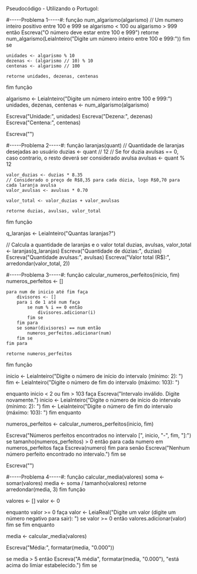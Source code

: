 
Pseudocódigo - Utilizando o Portugol:

#-----Problema 1-----#:
função num_algarismo(algarismo)
    // Um numero inteiro positivo entre 100 e 999
    se algarismo < 100 ou algarismo > 999 então
        Escreva("O número deve estar entre 100 e 999")
        retorne num_algarismo(LeiaInteiro("Digite um número inteiro entre 100 e 999:"))
    fim se
    
    unidades <- algarismo % 10
    dezenas <- (algarismo // 10) % 10
    centenas <- algarismo // 100
    
    retorne unidades, dezenas, centenas
fim função

algarismo <- LeiaInteiro("Digite um número inteiro entre 100 e 999:")
unidades, dezenas, centenas <- num_algarismo(algarismo)

Escreva("Unidade:", unidades)
Escreva("Dezena:", dezenas)
Escreva("Centena:", centenas)

Escreva("")

#-----Problema 2-----#:
função laranjas(quant)
    // Quantidade de laranjas desejadas ao usuário
    duzias <- quant // 12
    // Se for duzia avulsas == 0, caso contrario, o resto deverá ser considerado avulsa
    avulsas <- quant % 12

    valor_duzias <- duzias * 8.35
    // Considerado o preço de R$8,35 para cada dúzia, logo R$0,70 para cada laranja avulsa
    valor_avulsas <- avulsas * 0.70

    valor_total <- valor_duzias + valor_avulsas

    retorne duzias, avulsas, valor_total
fim função

q_laranjas <- LeiaInteiro("Quantas laranjas?")

// Calcula a quantidade de laranjas e o valor total
duzias, avulsas, valor_total <- laranjas(q_laranjas)
Escreva("Quantidade de dúzias:", duzias)
Escreva("Quantidade avulsas:", avulsas)
Escreva("Valor total (R$):", arredondar(valor_total, 2))

#-----Problema 3-----#:
função calcular_numeros_perfeitos(inicio, fim)
    numeros_perfeitos <- []
    
    para num de inicio até fim faça
        divisores <- []
        para i de 1 até num faça
            se num % i == 0 então
                divisores.adicionar(i)
            fim se
        fim para
        se somar(divisores) == num então
            numeros_perfeitos.adicionar(num)
        fim se
    fim para
    
    retorne numeros_perfeitos
fim função

inicio <- LeiaInteiro("Digite o número de início do intervalo (mínimo: 2): ")
fim <- LeiaInteiro("Digite o número de fim do intervalo (máximo: 103): ")

enquanto inicio < 2 ou fim > 103 faça
    Escreva("Intervalo inválido. Digite novamente.")
    inicio <- LeiaInteiro("Digite o número de início do intervalo (mínimo: 2): ")
    fim <- LeiaInteiro("Digite o número de fim do intervalo (máximo: 103): ")
fim enquanto

numeros_perfeitos <- calcular_numeros_perfeitos(inicio, fim)

Escreva("Números perfeitos encontrados no intervalo [", inicio, "-", fim, "]:")
se tamanho(numeros_perfeitos) > 0 então
    para cada numero em numeros_perfeitos faça
        Escreva(numero)
    fim para
senão
    Escreva("Nenhum número perfeito encontrado no intervalo.")
fim se

Escreva("")

#-----Problema 4-----#:
função calcular_media(valores)
    soma <- somar(valores)
    media <- soma / tamanho(valores)
    retorne arredondar(media, 3)
fim função

valores <- []
valor <- 0

enquanto valor >= 0 faça
    valor <- LeiaReal("Digite um valor (digite um número negativo para sair): ")
    se valor >= 0 então
        valores.adicionar(valor)
    fim se
fim enquanto

media <- calcular_media(valores)

Escreva("Média:", formatar(media, "0.000"))

se media > 5 então
    Escreva("A média", formatar(media, "0.000"), "está acima do limiar estabelecido.")
fim se
